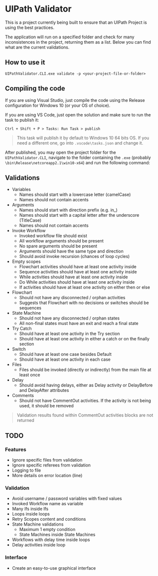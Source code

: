 # UIPath Validator

This is a project currently being built to ensure that an UIPath Project is using the best practices.

The application will run on a specified folder and check for many inconsistences in the project, returning them as a list. Below you can find what are the current validations.

## How to use it

`UIPathValidator.CLI.exe validate -p <your-project-file-or-folder>`

## Compiling the code

If you are using Visual Studio, just compile the code using the Release configuration for Windows 10 (or your OS of choice).

If you are using VS Code, just open the solution and make sure to run the task to publish it:

`Ctrl + Shift + P > Tasks: Run Task > publish`

> This task will publish it by default to Windows 10 64 bits OS. If you need a different one, go into `.vscode\tasks.json` and change it.

After published, you may open the project folder for the `UIPathValidator.CLI`, navigate to the folder containing the `.exe` (probably `\bin\Release\netcoreapp2.1\win10-x64`) and run the following command:

## Validations

- Variables
  - Names should start with a lowercase letter (camelCase)
  - Names should not contain accents
- Arguments
  - Names should start with direction prefix (e.g. in_)
  - Names should start with a capital letter after the underscore (TitleCase)
  - Names should not contain accents
- Invoke Workflow
  - Invoked workflow file should exist
  - All workflow arguments should be present
  - No spare arguments should be present
  - Arguments should have the same type and direction
  - Should avoid invoke recursion (chances of loop cycles)
- Empty scopes
  - Flowchart activities should have at least one activity inside
  - Sequence activities should have at least one activity inside
  - While activities should have at least one activity inside
  - Do While activities should have at least one activity inside
  - If activities should have at least one activity on either then or else
- Flowchart
  - Should not have any disconnected / orphan activities
  - Suggests that Flowchart with no decisions or switches should be sequences
- State Machine
  - Should not have any disconnected / orphan states
  - All non-final states must have an exit and reach a final state
- Try Catch
  - Should have at least one activity in the Try section
  - Should have at least one activity in either a catch or on the finally section
- Switch
  - Should have at least one case besides Default
  - Should have at least one activity in each case
- Files
  - Files should be invoked (directly or indirectly) from the main file at least once
- Delay
  - Should avoid having delays, either as Delay activity or DelayBefore and DelayAfter attributes
- Comments
  - Should not have CommentOut activities. If the activity is not being used, it should be removed

> Validation results found within CommentOut activities blocks are not returned

## TODO

### Features

- Ignore specific files from validation
- Ignore specific referees from validation
- Logging to file
- More details on error location (line)

### Validation

- Avoid username / password variables with fixed values
- Invoked Workflow name as variable
- Many Ifs inside Ifs
- Loops inside loops
- Retry Scopes content and conditions
- State Machine validations
  - Maximum 1 empty condition
  - State Machines inside State Machines
- Workflows with delay time inside loops
- Delay activities inside loop

### Interface

- Create an easy-to-use graphical interface